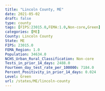 ```yaml
---
title: "Lincoln County, ME"
date: 2021-05-02
draft: false
type: county
tags: [FIPS:23015.0,FEMA:1.0,Non-core,Green]
categories: [ME]
County: Lincoln County
State: ME
FIPS: 23015.0
FEMA_Region: 1.0
Population: 34634.0
NCHS_Urban_Rural_Classification: Non-core
Tests_in_prior_14_days: 2488.0
Fourteen_day_test_rate_per_100000: 7184.0
Percent_Positivity_in_prior_14_days: 0.024
Level: Green
url: /states/ME/lincoln-county
---
```



